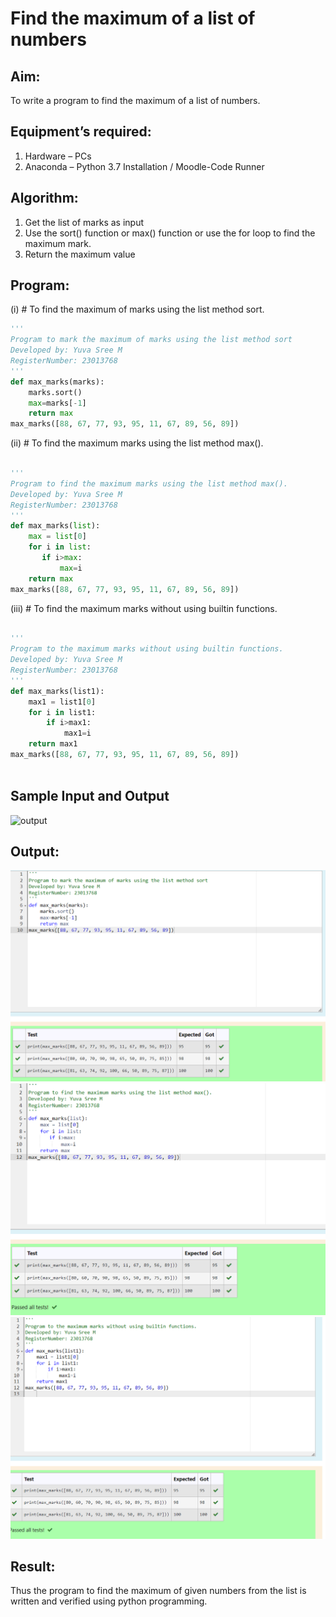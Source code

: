 # Find the maximum of a list of numbers
## Aim:
To write a program to find the maximum of a list of numbers.
## Equipment’s required:
1.	Hardware – PCs
2.	Anaconda – Python 3.7 Installation / Moodle-Code Runner
## Algorithm:
1.	Get the list of marks as input
2.	Use the sort() function or max() function or use the for loop to find the maximum mark.
3.	Return the maximum value
## Program:

(i)	# To find the maximum of marks using the list method sort.
```Python
'''
Program to mark the maximum of marks using the list method sort
Developed by: Yuva Sree M 
RegisterNumber: 23013768
'''
def max_marks(marks):
    marks.sort()
    max=marks[-1]
    return max
max_marks([88, 67, 77, 93, 95, 11, 67, 89, 56, 89])


```

(ii)	# To find the maximum marks using the list method max().
```Python

''' 
Program to find the maximum marks using the list method max().
Developed by: Yuva Sree M
RegisterNumber: 23013768
'''
def max_marks(list):
    max = list[0]
    for i in list:
       if i>max:
           max=i
    return max
max_marks([88, 67, 77, 93, 95, 11, 67, 89, 56, 89])

```

(iii) # To find the maximum marks without using builtin functions.
```Python

''' 
Program to the maximum marks without using builtin functions.
Developed by: Yuva Sree M
RegisterNumber: 23013768
'''
def max_marks(list1):
    max1 = list1[0]
    for i in list1:
        if i>max1:
            max1=i
    return max1
max_marks([88, 67, 77, 93, 95, 11, 67, 89, 56, 89])    
    

```
## Sample Input and Output
![output](./img/max_marks1.jpg) 

## Output:

![Alt text](max1.png)
![Alt text](max2.png)
![Alt text](max3.png)


## Result:
Thus the program to find the maximum of given numbers from the list is written and verified using python programming.